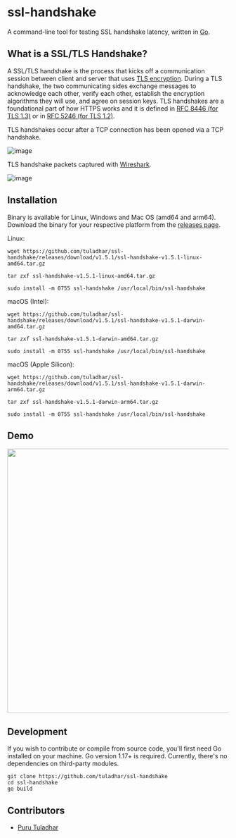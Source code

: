 # ssl-handshake
A command-line tool for testing SSL handshake latency, written in [Go](https://go.dev/).

## What is a SSL/TLS Handshake?
A SSL/TLS handshake is the process that kicks off a communication session between client and server that uses [TLS encryption](https://en.wikipedia.org/wiki/Transport_Layer_Security). During a TLS handshake, the two communicating sides exchange messages to acknowledge each other, verify each other, establish the encryption algorithms they will use, and agree on session keys. TLS handshakes are a foundational part of how HTTPS works and it is defined in [RFC 8446 (for TLS 1.3)](https://tools.ietf.org/html/rfc8446) or in [RFC 5246 (for TLS 1.2)](https://datatracker.ietf.org/doc/html/rfc5246).

TLS handshakes occur after a TCP connection has been opened via a TCP handshake. 

![image](https://user-images.githubusercontent.com/5674762/147403485-68881b78-7aa5-4459-8c73-4f9cebf98178.png)

TLS handshake packets captured with [Wireshark](https://www.wireshark.org/).

![image](https://user-images.githubusercontent.com/5674762/147404043-7e6d983a-e9c5-4477-a8e2-3e054d4f861d.png)

## Installation
Binary is available for Linux, Windows and Mac OS (amd64 and arm64). Download the binary for your respective platform from the [releases page](https://github.com/tuladhar/ssl-handshake/releases).

Linux:
```
wget https://github.com/tuladhar/ssl-handshake/releases/download/v1.5.1/ssl-handshake-v1.5.1-linux-amd64.tar.gz
```
```
tar zxf ssl-handshake-v1.5.1-linux-amd64.tar.gz
```
```
sudo install -m 0755 ssl-handshake /usr/local/bin/ssl-handshake
```

macOS (Intel):
```
wget https://github.com/tuladhar/ssl-handshake/releases/download/v1.5.1/ssl-handshake-v1.5.1-darwin-amd64.tar.gz
```
```
tar zxf ssl-handshake-v1.5.1-darwin-amd64.tar.gz
```
```
sudo install -m 0755 ssl-handshake /usr/local/bin/ssl-handshake
```

macOS (Apple Silicon):
```
wget https://github.com/tuladhar/ssl-handshake/releases/download/v1.5.1/ssl-handshake-v1.5.1-darwin-arm64.tar.gz
```
```
tar zxf ssl-handshake-v1.5.1-darwin-arm64.tar.gz
```
```
sudo install -m 0755 ssl-handshake /usr/local/bin/ssl-handshake
```

## Demo
<p align="center">
  <img width="600" src="https://github.com/tuladhar/ssl-handshake/blob/main/demo/ssl-handshake.svg">
</p>

## Development

If you wish to contribute or compile from source code, you'll first need Go installed on your machine. Go version 1.17+ is required. Currently, there's no dependencies on third-party modules. 

```
git clone https://github.com/tuladhar/ssl-handshake
cd ssl-handshake 
go build
```

## Contributors
- [Puru Tuladhar](https://tuladhar.github.io)
